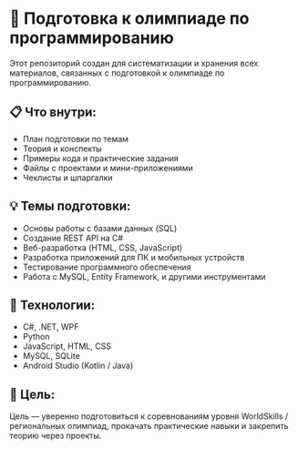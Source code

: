 # 🧠 Подготовка к олимпиаде по программированию

Этот репозиторий создан для систематизации и хранения всех материалов, связанных с подготовкой к олимпиаде по программированию.

## 📋 Что внутри:

- План подготовки по темам
- Теория и конспекты
- Примеры кода и практические задания
- Файлы с проектами и мини-приложениями
- Чеклисты и шпаргалки

## 💡 Темы подготовки:

- Основы работы с базами данных (SQL)
- Создание REST API на C#
- Веб-разработка (HTML, CSS, JavaScript)
- Разработка приложений для ПК и мобильных устройств
- Тестирование программного обеспечения
- Работа с MySQL, Entity Framework, и другими инструментами

## 🔧 Технологии:

- C#, .NET, WPF
- Python
- JavaScript, HTML, CSS
- MySQL, SQLite
- Android Studio (Kotlin / Java)

## 🚀 Цель:

Цель — уверенно подготовиться к соревнованиям уровня WorldSkills / региональных олимпиад, прокачать практические навыки и закрепить теорию через проекты.

